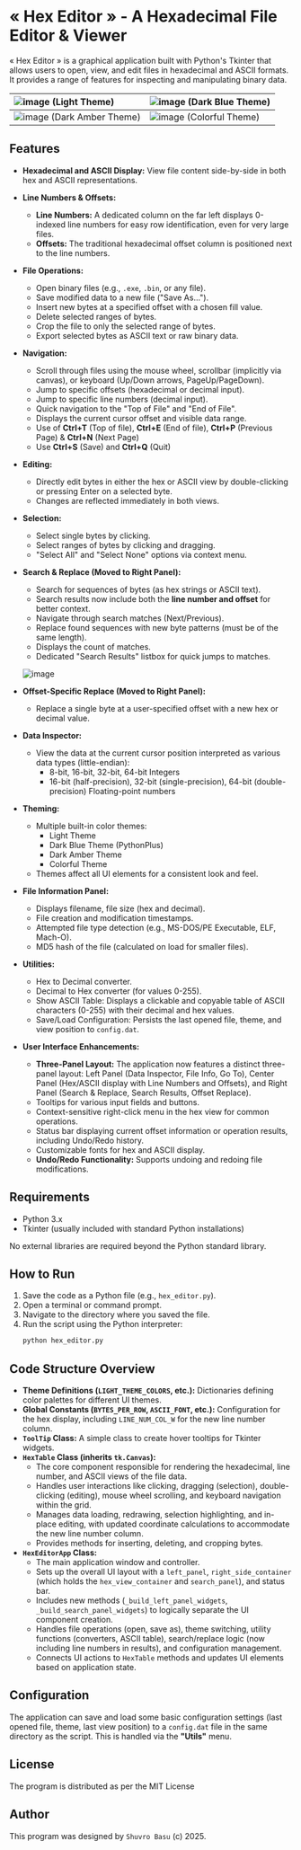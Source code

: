 # « Hex Editor » - A Hexadecimal File Editor & Viewer

« Hex Editor » is a graphical application built with Python's Tkinter that allows users to open, view, and edit files in hexadecimal and ASCII formats. It provides a range of features for inspecting and manipulating binary data.


![image](https://github.com/user-attachments/assets/7fa4efa0-16ee-492c-8c4d-5534262884dc) (Light Theme) | ![image](https://github.com/user-attachments/assets/47146ae2-7884-4283-9cd8-5c09d90f6d61) (Dark Blue Theme) |
| :---------------------------------------------- | :----------------------------------------------- |
![image](https://github.com/user-attachments/assets/99a77f7b-8b7c-4756-8057-49614819b065) (Dark Amber Theme) | ![image](https://github.com/user-attachments/assets/e4c1b0bd-095a-4342-8979-3b59da8f0ea3) (Colorful Theme) |


## Features

*   **Hexadecimal and ASCII Display:** View file content side-by-side in both hex and ASCII representations.
*   **Line Numbers & Offsets:**
    *   **Line Numbers:** A dedicated column on the far left displays 0-indexed line numbers for easy row identification, even for very large files.
    *   **Offsets:** The traditional hexadecimal offset column is positioned next to the line numbers.
*   **File Operations:**
    *   Open binary files (e.g., `.exe`, `.bin`, or any file).
    *   Save modified data to a new file ("Save As...").
    *   Insert new bytes at a specified offset with a chosen fill value.
    *   Delete selected ranges of bytes.
    *   Crop the file to only the selected range of bytes.
    *   Export selected bytes as ASCII text or raw binary data.

*   **Navigation:**
    *   Scroll through files using the mouse wheel, scrollbar (implicitly via canvas), or keyboard (Up/Down arrows, PageUp/PageDown).
    *   Jump to specific offsets (hexadecimal or decimal input).
    *   Jump to specific line numbers (decimal input).
    *   Quick navigation to the "Top of File" and "End of File".
    *   Displays the current cursor offset and visible data range.
    *   Use of **Ctrl+T** (Top of file), **Ctrl+E** (End of file), **Ctrl+P** (Previous Page) & **Ctrl+N** (Next Page)
    *   Use **Ctrl+S** (Save) and **Ctrl+Q** (Quit)

*   **Editing:**
    *   Directly edit bytes in either the hex or ASCII view by double-clicking or pressing Enter on a selected byte.
    *   Changes are reflected immediately in both views.

*   **Selection:**
    *   Select single bytes by clicking.
    *   Select ranges of bytes by clicking and dragging.
    *   "Select All" and "Select None" options via context menu.

*   **Search & Replace (Moved to Right Panel):**
    *   Search for sequences of bytes (as hex strings or ASCII text).
    *   Search results now include both the **line number and offset** for better context.
    *   Navigate through search matches (Next/Previous).
    *   Replace found sequences with new byte patterns (must be of the same length).
    *   Displays the count of matches.
    *   Dedicated "Search Results" listbox for quick jumps to matches.
      
    ![image](https://github.com/user-attachments/assets/14cce620-50eb-42a7-9c76-49b501f14648) 


*   **Offset-Specific Replace (Moved to Right Panel):**
    *   Replace a single byte at a user-specified offset with a new hex or decimal value.

*   **Data Inspector:**
    *   View the data at the current cursor position interpreted as various data types (little-endian):
        *   8-bit, 16-bit, 32-bit, 64-bit Integers
        *   16-bit (half-precision), 32-bit (single-precision), 64-bit (double-precision) Floating-point numbers

*   **Theming:**
    *   Multiple built-in color themes:
        *   Light Theme
        *   Dark Blue Theme (PythonPlus)
        *   Dark Amber Theme
        *   Colorful Theme
    *   Themes affect all UI elements for a consistent look and feel.

*   **File Information Panel:**
    *   Displays filename, file size (hex and decimal).
    *   File creation and modification timestamps.
    *   Attempted file type detection (e.g., MS-DOS/PE Executable, ELF, Mach-O).
    *   MD5 hash of the file (calculated on load for smaller files).

*   **Utilities:**
    *   Hex to Decimal converter.
    *   Decimal to Hex converter (for values 0-255).
    *   Show ASCII Table: Displays a clickable and copyable table of ASCII characters (0-255) with their decimal and hex values.
    *   Save/Load Configuration: Persists the last opened file, theme, and view position to `config.dat`.

*   **User Interface Enhancements:**
    *   **Three-Panel Layout:** The application now features a distinct three-panel layout: Left Panel (Data Inspector, File Info, Go To), Center Panel (Hex/ASCII display with Line Numbers and Offsets), and Right Panel (Search & Replace, Search Results, Offset Replace).
    *   Tooltips for various input fields and buttons.
    *   Context-sensitive right-click menu in the hex view for common operations.
    *   Status bar displaying current offset information or operation results, including Undo/Redo history.
    *   Customizable fonts for hex and ASCII display.
    *   **Undo/Redo Functionality:** Supports undoing and redoing file modifications.

## Requirements

*   Python 3.x
*   Tkinter (usually included with standard Python installations)

No external libraries are required beyond the Python standard library.

## How to Run

1.  Save the code as a Python file (e.g., `hex_editor.py`).
2.  Open a terminal or command prompt.
3.  Navigate to the directory where you saved the file.
4.  Run the script using the Python interpreter:
    ```bash
    python hex_editor.py
    ```

## Code Structure Overview

*   **Theme Definitions (`LIGHT_THEME_COLORS`, etc.):** Dictionaries defining color palettes for different UI themes.
*   **Global Constants (`BYTES_PER_ROW`, `ASCII_FONT`, etc.):** Configuration for the hex display, including `LINE_NUM_COL_W` for the new line number column.
*   **`ToolTip` Class:** A simple class to create hover tooltips for Tkinter widgets.
*   **`HexTable` Class (inherits `tk.Canvas`):**
    *   The core component responsible for rendering the hexadecimal, line number, and ASCII views of the file data.
    *   Handles user interactions like clicking, dragging (selection), double-clicking (editing), mouse wheel scrolling, and keyboard navigation within the grid.
    *   Manages data loading, redrawing, selection highlighting, and in-place editing, with updated coordinate calculations to accommodate the new line number column.
    *   Provides methods for inserting, deleting, and cropping bytes.
*   **`HexEditorApp` Class:**
    *   The main application window and controller.
    *   Sets up the overall UI layout with a `left_panel`, `right_side_container` (which holds the `hex_view_container` and `search_panel`), and status bar.
    *   Includes new methods (`_build_left_panel_widgets`, `_build_search_panel_widgets`) to logically separate the UI component creation.
    *   Handles file operations (open, save as), theme switching, utility functions (converters, ASCII table), search/replace logic (now including line numbers in results), and configuration management.
    *   Connects UI actions to `HexTable` methods and updates UI elements based on application state.

## Configuration

The application can save and load some basic configuration settings (last opened file, theme, last view position) to a `config.dat` file in the same directory as the script. This is handled via the **"Utils"** menu.

## License ##

The program is distributed as per the MIT License

## Author ##

This program was designed by `Shuvro Basu` (c) 2025.
